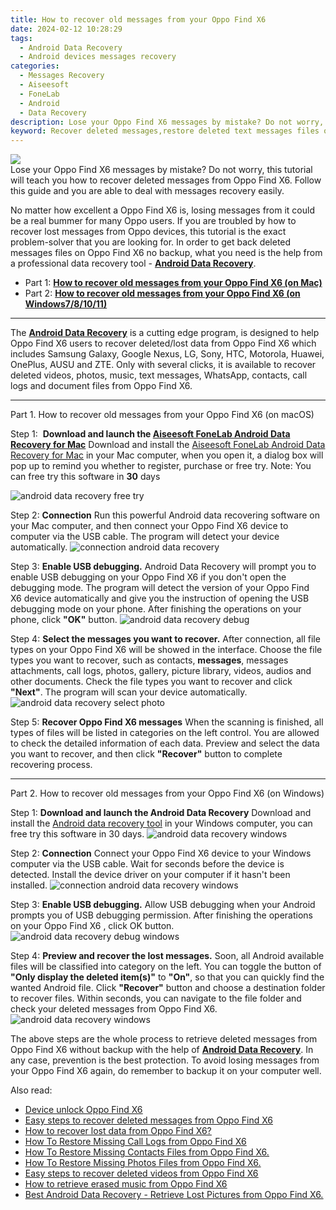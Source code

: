 ```yaml
---
title: How to recover old messages from your Oppo Find X6
date: 2024-02-12 10:28:29
tags: 
  - Android Data Recovery
  - Android devices messages recovery
categories: 
  - Messages Recovery
  - Aiseesoft
  - FoneLab
  - Android
  - Data Recovery
description: Lose your Oppo Find X6 messages by mistake? Do not worry, this tutorial will teach you how to recover deleted messages from Oppo Find X6. Follow this guide and you are able to deal with messages recovery easily.
keyword: Recover deleted messages,restore deleted text messages files on Oppo Find X6,Regain missing text messages on Oppo Find X6,broken Oppo Find X6 messages recovery solution,Unerase text messages from Oppo Find X6,recover lost messages from Oppo Find X6,extract data from water damaged phone Oppo Find X6,how to retrieve messages from Oppo Find X6,Oppo Find X6 messages disappeared,how do i recover messages on Oppo Find X6,how to get the messages back on Oppo Find X6,Oppo Find X6 all messages delete
---
```


<img src="https://img0mobiles.techidaily.com/images/best-assets/devices/oppo/oppo-find-x6/4.jpg" class="atpl-imgstyle"  />

<div class="atpl-content atpl-for-fonelab-android recover-messages">

<div class="atpl-post-description-part-1">
Lose your Oppo Find X6 messages by mistake? Do not worry, this tutorial will teach you how to recover deleted messages from Oppo Find X6. Follow this guide and you are able to deal with messages recovery easily.
</div>




<div class="atpl-post-description-part-2">
<div class="tpl-content-sub-paragraph-normal">
  <p>
      No matter how excellent a Oppo Find X6 is, losing messages from it could be a real bummer for many Oppo users. If you are troubled by how to recover lost messages from Oppo  devices, this tutorial is the exact problem-solver that you are looking for. In order to get back deleted messages files on Oppo Find X6 no backup, what you need is the help from a professional data recovery tool - <a href="https://tools.techidaily.com/aiseesoft-android-data-recovery/" target="_blank" rel="noopener"><strong>Android Data Recovery</strong></a>.
  </p>
</div>
</div>

<ul>
  <li>Part 1: <strong><a href="#p1">How to recover old messages from your Oppo Find X6 (on Mac)</a></strong></li>
  <li>Part 2: <strong><a href="#p2">How to recover old messages from your Oppo Find X6 (on Windows7/8/10/11)</a></strong></li>
</ul>

<hr>
<div class="atpl-post-description-part-3">
<div class="tpl-content-sub-paragraph-normal">
  <p>
      The <a href="https://tools.techidaily.com/aiseesoft-android-data-recovery/" target="_blank" rel="noopener"><strong>Android Data Recovery</strong></a> is a cutting edge program, is designed to help Oppo Find X6 users to recover deleted/lost data from Oppo Find X6 which includes Samsung Galaxy, Google Nexus, LG, Sony, HTC, Motorola, Huawei, OnePlus, AUSU and ZTE. Only with several clicks, it is available to recover deleted videos, photos, music, text messages, WhatsApp, contacts, call logs and document files from Oppo Find X6.
  </p>
</div>
</div>


<!-- Part 1 -->
<a id="p1" name="p1" ></a><hr>

<div>
  <span class="atpl-step-part-style">Part 1. How to recover old messages from your Oppo Find X6 (on macOS)</span>
</div>  

<span class="atpl-stepstyle-a"><span>Step 1: </span></span> <strong>Download and launch the <a href="https://tools.techidaily.com/aiseesoft-android-data-recovery-for-mac/" target="_blank" rel="noopener">Aiseesoft FoneLab Android Data Recovery for Mac</a></strong>
Download and install the <a href="https://tools.techidaily.com/aiseesoft-android-data-recovery-for-mac/" target="_blank" rel="noopener">Aiseesoft FoneLab Android Data Recovery for Mac</a> in your Mac computer, when you open it, a dialog box will pop up to remind you whether to register, purchase or free try.
Note: You can free try this software in <strong>30</strong> days

<img src="https://tools.techidaily.com/images/apps/aiseesoft/android-data-recovery/mac-free-try.png" class="atpl-imgstyle" alt="android data recovery free try" />

<span class="atpl-stepstyle-a"><span>Step 2: </span></span> <strong>Connection</strong>
Run this powerful Android data recovering software on your Mac computer, and then connect your Oppo Find X6 device to computer via the USB cable. The program will detect your device automatically.
<img src="https://tools.techidaily.com/images/apps/aiseesoft/android-data-recovery/mac-connection-interface.jpg" class="atpl-imgstyle" alt="connection android data recovery" />

<span class="atpl-stepstyle-a"><span>Step 3: </span></span> <strong>Enable USB debugging.</strong>
Android Data Recovery will prompt you to enable USB debugging on your Oppo Find X6  if you don't open the debugging mode. The program will detect the version of your Oppo Find X6 device automatically and give you the instruction of opening the USB debugging mode on your phone. After finishing the operations on your phone, click <strong>"OK"</strong> button.
<img src="https://tools.techidaily.com/images/apps/aiseesoft/android-data-recovery/mac-android-usb-debug.jpg"  class="atpl-imgstyle" alt="android data recovery debug" />

<span class="atpl-stepstyle-a"><span>Step 4: </span></span> <strong>Select the messages you want to recover.</strong>
After connection, all file types on your Oppo Find X6 will be showed in the interface. Choose the file types you want to recover, such as contacts, <strong>messages</strong>, messages attachments, call logs, photos, gallery, picture library, videos, audios and other documents. Check the file types you want to recover and click  <b>"Next"</b>. The program will scan your device automatically.
<img src="https://tools.techidaily.com/images/apps/aiseesoft/android-data-recovery/mac-choose-type-messages.jpg" class="atpl-imgstyle" alt="android data recovery select photo" />

<span class="atpl-stepstyle-a"><span>Step 5: </span></span> <strong>Recover Oppo Find X6 messages</strong>
When the scanning is finished, all types of files will be listed in categories on the left control. You are allowed to check the detailed information of each data. Preview and select the data you want to recover, and then click <b>"Recover"</b> button to complete recovering process.

<a id="p2" name="p2"></a><hr>

<div class="atpl-step-part-style">Part 2. How to recover old messages from your Oppo Find X6 (on Windows)</div>

<span class="atpl-stepstyle-a"><span>Step 1: </span></span> <strong>Download and launch the Android Data Recovery</strong>
Download and install the <a href="https://tools.techidaily.com/aiseesoft-android-data-recovery-for-win/" target="_blank" rel="noopener">Android data recovery tool</a> in your Windows computer, you can free try this software in 30 days.
<img src="https://tools.techidaily.com/images/apps/aiseesoft/android-data-recovery/win-start-interface.png"  class="atpl-imgstyle" alt="android data recovery windows" />

<span class="atpl-stepstyle-a"><span>Step 2: </span></span> <strong>Connection</strong>
Connect your Oppo Find X6 device to your Windows computer via the USB cable. Wait for seconds before the device is detected. Install the device driver on your computer if it hasn't been installed.
<img src="https://tools.techidaily.com/images/apps/aiseesoft/android-data-recovery/win-connection-interface.png" class="atpl-imgstyle" alt="connection android data recovery windows" />

<span class="atpl-stepstyle-a"><span>Step 3: </span></span> <strong>Enable USB debugging.</strong>
Allow USB debugging when your Android prompts you of USB debugging permission. After finishing the operations on your Oppo Find X6 , click OK button.
<img src="https://tools.techidaily.com/images/apps/aiseesoft/android-data-recovery/win-android-usb-debug.png" class="atpl-imgstyle" alt="android data recovery debug windows" />

<span class="atpl-stepstyle-a"><span>Step 4: </span></span> <strong>Preview and recover the lost messages.</strong>
Soon, all Android available files will be classified into category on the left. You can toggle the button of <b>"Only display the deleted item(s)"</b> to <b>"On"</b>, so that you can quickly find the wanted Android file. Click <b>"Recover"</b> button and choose a destination folder to recover files. Within seconds, you can navigate to the file folder and check your deleted messages from Oppo Find X6.
<img src="https://tools.techidaily.com/images/apps/aiseesoft/android-data-recovery/win-recover-messages.jpg" class="atpl-imgstyle" alt="android data recovery windows" />

<div class="atpl-post-description-part-4">
<div class="tpl-content-sub-paragraph-normal">
    <p>
        The above steps are the whole process to retrieve deleted messages from Oppo Find X6 without backup with the help of <a href="https://tools.techidaily.com/aiseesoft-android-data-recovery/" target="_blank" rel="noopener"><strong>Android Data Recovery</strong></a>. In any case, prevention is the best protection. To avoid losing messages from your Oppo Find X6 again, do remember to backup it on your computer well.
    </p>
</div>
</div>

<ins class="adsbygoogle"
     style="display:block"
     data-ad-client="ca-pub-7571918770474297"
     data-ad-slot="8358498916"
     data-ad-format="auto"
     data-full-width-responsive="true"></ins>

<span class="atpl-alsoreadstyle">Also read:</span>
<div><ul>
<li><a href="/device-unlock-oppo-find-x6-by-drfone-android-unlock-android-unlock/" target="_blank" rel="noopener"><u>Device unlock  Oppo Find X6</u></a></li>
<li><a href="/easy-steps-to-recover-deleted-messages-from-oppo-find-x6-by-fonelab-android-recover-messages/" target="_blank" rel="noopener"><u>Easy steps to recover deleted messages from Oppo Find X6</u></a></li>
<li><a href="/how-to-recover-lost-data-from-oppo-find-x6-by-fonelab-android-recover-data/" target="_blank" rel="noopener"><u>How to recover lost data from Oppo Find X6?</u></a></li>
<li><a href="/how-to-restore-missing-call-logs-from-oppo-find-x6-by-fonelab-android-recover-call-logs/" target="_blank" rel="noopener"><u>How To  Restore Missing Call Logs from Oppo Find X6</u></a></li>
<li><a href="/how-to-restore-missing-contacts-files-from-oppo-find-x6-by-fonelab-android-recover-contacts/" target="_blank" rel="noopener"><u>How To  Restore Missing Contacts Files from Oppo Find X6.</u></a></li>
<li><a href="/how-to-restore-missing-photos-files-from-oppo-find-x6-by-fonelab-android-recover-photos/" target="_blank" rel="noopener"><u>How To  Restore Missing Photos Files from Oppo Find X6.</u></a></li>
<li><a href="/easy-steps-to-recover-deleted-videos-from-oppo-find-x6-by-fonelab-android-recover-video/" target="_blank" rel="noopener"><u>Easy steps to recover deleted videos from Oppo Find X6</u></a></li>
<li><a href="/how-to-retrieve-erased-music-from-oppo-find-x6-by-fonelab-android-recover-music/" target="_blank" rel="noopener"><u>How to retrieve erased music from Oppo Find X6</u></a></li>
<li><a href="/best-android-data-recovery-retrieve-lost-pictures-from-oppo-find-x6-by-fonelab-android-recover-pictures/" target="_blank" rel="noopener"><u>Best Android Data Recovery - Retrieve Lost Pictures from Oppo Find X6.</u></a></li>
</ul></div>

</div>
